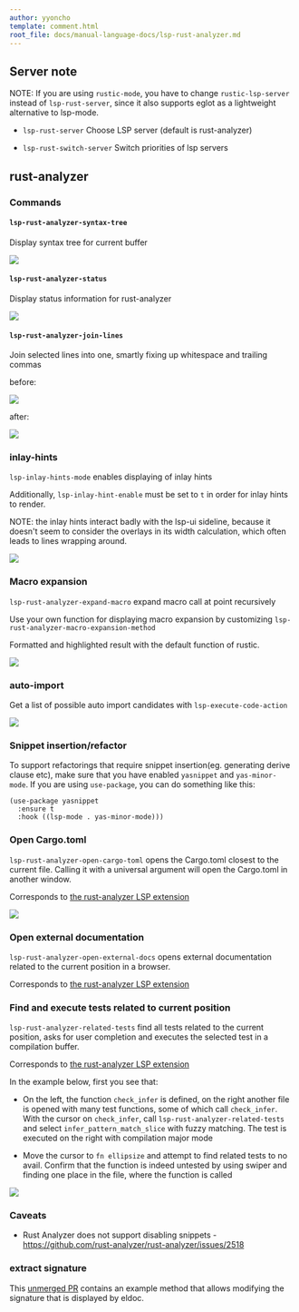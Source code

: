 ```yaml
---
author: yyoncho
template: comment.html
root_file: docs/manual-language-docs/lsp-rust-analyzer.md
---
```

## Server note

NOTE: If you are using `rustic-mode`, you have to change `rustic-lsp-server` instead of `lsp-rust-server`, since it also supports eglot as a lightweight alternative to lsp-mode.

- `lsp-rust-server` Choose LSP server (default is rust-analyzer)

- `lsp-rust-switch-server` Switch priorities of lsp servers

## rust-analyzer

### Commands

#### `lsp-rust-analyzer-syntax-tree`

Display syntax tree for current buffer

![](../examples/lsp-rust-analyzer-syntax-tree.png)

#### `lsp-rust-analyzer-status`

Display status information for rust-analyzer

![](../examples/lsp-rust-analyzer-status.png)

#### `lsp-rust-analyzer-join-lines`

Join selected lines into one, smartly fixing up whitespace and trailing commas

before:

![](../examples/lsp-rust-join-lines-before.png)

after:

![](../examples/lsp-rust-join-lines-after.png)

### inlay-hints

`lsp-inlay-hints-mode` enables displaying of inlay hints

Additionally, `lsp-inlay-hint-enable` must be set to `t` in order for inlay hints to render.

NOTE: the inlay hints interact badly with the lsp-ui sideline, because it doesn't seem to consider the overlays in its width calculation, which often leads to lines wrapping around.

![](../examples/lsp-rust-analyzer-inlay-hints.png)

### Macro expansion

`lsp-rust-analyzer-expand-macro` expand macro call at point recursively

Use your own function for displaying macro expansion by customizing `lsp-rust-analyzer-macro-expansion-method`

Formatted and highlighted result with the default function of rustic.

![](../examples/lsp-rust-macro-expansion.png)

### auto-import

Get a list of possible auto import candidates with `lsp-execute-code-action`

![](../examples/lsp-rust-analyzer-auto-import.png)

### Snippet insertion/refactor

To support refactorings that require snippet insertion(eg. generating
derive clause etc), make sure that you have enabled `yasnippet` and
`yas-minor-mode`. If you are using `use-package`, you can do something
like this:

``` emacs-lisp
(use-package yasnippet
  :ensure t
  :hook ((lsp-mode . yas-minor-mode)))
```

### Open Cargo.toml

`lsp-rust-analyzer-open-cargo-toml` opens the Cargo.toml closest to the current file. Calling it with a universal argument will open the Cargo.toml in another window.

Corresponds to [the rust-analyzer LSP extension](https://github.com/rust-analyzer/rust-analyzer/blob/master/docs/dev/lsp-extensions.md#open-cargotoml)

![](../examples/lsp-rust-analyzer-open-cargo-toml.gif)

### Open external documentation

`lsp-rust-analyzer-open-external-docs` opens external documentation related to the current position in a browser.

Corresponds to [the rust-analyzer LSP extension](https://github.com/rust-analyzer/rust-analyzer/blob/master/docs/dev/lsp-extensions.md#open-external-documentation)

### Find and execute tests related to current position

`lsp-rust-analyzer-related-tests` find all tests related to the current position, asks for user completion and executes the selected test in a compilation buffer.

Corresponds to [the rust-analyzer LSP extension](https://github.com/rust-analyzer/rust-analyzer/blob/master/docs/dev/lsp-extensions.md#related-tests)

In the example below, first you see that:
   + On the left, the function `check_infer` is defined, on the right another
     file is opened with many test functions, some of which call `check_infer`.
     With the cursor on `check_infer`, call `lsp-rust-analyzer-related-tests`
     and select `infer_pattern_match_slice` with fuzzy matching. The test is
     executed on the right with compilation major mode

   + Move the cursor to `fn ellipsize` and attempt to find related tests to no
     avail. Confirm that the function is indeed untested by using swiper and
     finding one place in the file, where the function is called

![](../examples/lsp-rust-analyzer-find-related-tests.gif)

### Caveats

- Rust Analyzer does not support disabling snippets - https://github.com/rust-analyzer/rust-analyzer/issues/2518

### extract signature

This [unmerged PR](https://github.com/emacs-lsp/lsp-mode/pull/1740) contains an example method that allows
modifying the signature that is displayed by eldoc.
